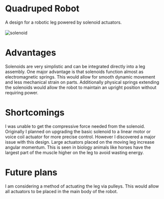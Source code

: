 # Quadruped Robot
A design for a robotic leg powered by solenoid actuators.
<br><br>
![solenoid](https://github.com/user-attachments/assets/0758fcd9-7d62-4e5d-96e0-71237591bfa3)
# Advantages
Solenoids are very simplistic and can be integrated directly into a leg assembly. One major advantage is that solenoids function almost as electromagnetic springs. This would allow for smooth dynamic movement and less mechanical strain on parts. Additionally physical springs extending the solenoids would allow the robot to maintain an upright position without requiring power.
# Shortcomings
I was unable to get the compressive force needed from the solenoid. Originally I planned on upgrading the basic solenoid to a linear motor or voice coil actuator for more precise control. However I discovered a major issue with this design. Large actuators placed on the moving leg increase angular momentum. This is seen in biology animals like horses have the largest part of the muscle higher on the leg to avoid wasting energy. 
# Future plans
I am considering a method of actuating the leg via pulleys. This would allow all actuators to be placed in the main body of the robot. 
